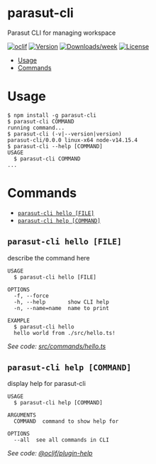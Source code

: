 parasut-cli
===========

Parasut CLI for managing workspace

[![oclif](https://img.shields.io/badge/cli-oclif-brightgreen.svg)](https://oclif.io)
[![Version](https://img.shields.io/npm/v/parasut-cli.svg)](https://npmjs.org/package/parasut-cli)
[![Downloads/week](https://img.shields.io/npm/dw/parasut-cli.svg)](https://npmjs.org/package/parasut-cli)
[![License](https://img.shields.io/npm/l/parasut-cli.svg)](https://github.com/mthnglac/parasut-cli/blob/master/package.json)

<!-- toc -->
* [Usage](#usage)
* [Commands](#commands)
<!-- tocstop -->
# Usage
<!-- usage -->
```sh-session
$ npm install -g parasut-cli
$ parasut-cli COMMAND
running command...
$ parasut-cli (-v|--version|version)
parasut-cli/0.0.0 linux-x64 node-v14.15.4
$ parasut-cli --help [COMMAND]
USAGE
  $ parasut-cli COMMAND
...
```
<!-- usagestop -->
# Commands
<!-- commands -->
* [`parasut-cli hello [FILE]`](#parasut-cli-hello-file)
* [`parasut-cli help [COMMAND]`](#parasut-cli-help-command)

## `parasut-cli hello [FILE]`

describe the command here

```
USAGE
  $ parasut-cli hello [FILE]

OPTIONS
  -f, --force
  -h, --help       show CLI help
  -n, --name=name  name to print

EXAMPLE
  $ parasut-cli hello
  hello world from ./src/hello.ts!
```

_See code: [src/commands/hello.ts](https://github.com/mthnglac/parasut-cli/blob/v0.0.0/src/commands/hello.ts)_

## `parasut-cli help [COMMAND]`

display help for parasut-cli

```
USAGE
  $ parasut-cli help [COMMAND]

ARGUMENTS
  COMMAND  command to show help for

OPTIONS
  --all  see all commands in CLI
```

_See code: [@oclif/plugin-help](https://github.com/oclif/plugin-help/blob/v3.2.2/src/commands/help.ts)_
<!-- commandsstop -->

